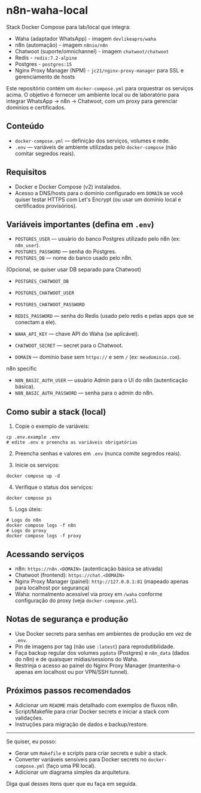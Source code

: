 # n8n-waha-local

Stack Docker Compose para lab/local que integra:

- Waha (adaptador WhatsApp) - imagem `devlikeapro/waha`
- n8n (automação) - imagem `n8nio/n8n`
- Chatwoot (suporte/omnichannel) - imagem `chatwoot/chatwoot`
- Redis - `redis:7.2-alpine`
- Postgres - `postgres:15`
- Nginx Proxy Manager (NPM) - `jc21/nginx-proxy-manager` para SSL e gerenciamento de hosts

Este repositório contém um `docker-compose.yml` para orquestrar os serviços acima. O objetivo é fornecer um ambiente local ou de laboratório para integrar WhatsApp → n8n → Chatwoot, com um proxy para gerenciar domínios e certificados.

## Conteúdo

- `docker-compose.yml` — definição dos serviços, volumes e rede.
- `.env` — variáveis de ambiente utilizadas pelo `docker-compose` (não comitar segredos reais).

## Requisitos

- Docker e Docker Compose (v2) instalados.
- Acesso a DNS/hosts para o domínio configurado em `DOMAIN` se você quiser testar HTTPS com Let's Encrypt (ou usar um domínio local e certificados provisórios).

## Variáveis importantes (defina em `.env`)

- `POSTGRES_USER` — usuário do banco Postgres utilizado pelo n8n (ex: `n8n_user`).
- `POSTGRES_PASSWORD` — senha do Postgres.
- `POSTGRES_DB` — nome do banco usado pelo n8n.

(Opcional, se quiser usar DB separado para Chatwoot)

- `POSTGRES_CHATWOOT_DB`
- `POSTGRES_CHATWOOT_USER`
- `POSTGRES_CHATWOOT_PASSWORD`

- `REDIS_PASSWORD` — senha do Redis (usado pelo redis e pelas apps que se conectam a ele).
- `WAHA_API_KEY` — chave API do Waha (se aplicável).
- `CHATWOOT_SECRET` — secret para o Chatwoot.
- `DOMAIN` — domínio base sem `https://` e sem `/` (ex: `meudominio.com`).

n8n specific

- `N8N_BASIC_AUTH_USER` — usuário Admin para o UI do n8n (autenticação básica).
- `N8N_BASIC_AUTH_PASSWORD` — senha para o admin do n8n.

## Como subir a stack (local)

1. Copie o exemplo de variáveis:

```fish
cp .env.example .env
# edite .env e preencha as variáveis obrigatórias
```

2. Preencha senhas e valores em `.env` (nunca comite segredos reais).

3. Inicie os serviços:

```fish
docker compose up -d
```

4. Verifique o status dos serviços:

```fish
docker compose ps
```

5. Logs úteis:

```fish
# Logs do n8n
docker compose logs -f n8n
# Logs do proxy
docker compose logs -f proxy
```

## Acessando serviços

- n8n: `https://n8n.<DOMAIN>` (autenticação básica se ativada)
- Chatwoot (frontend): `https://chat.<DOMAIN>`
- Nginx Proxy Manager (painel): `http://127.0.0.1:81` (mapeado apenas para localhost por segurança)
- Waha: normalmento acessível via proxy em `/waha` conforme configuração do proxy (veja `docker-compose.yml`).

## Notas de segurança e produção

- Use Docker secrets para senhas em ambientes de produção em vez de `.env`.
- Pin de imagens por tag (não use `:latest`) para reprodutibilidade.
- Faça backup regular dos volumes `pgdata` (Postgres) e `n8n_data` (dados do n8n) e de quaisquer mídias/sessions do Waha.
- Restrinja o acesso ao painel do Nginx Proxy Manager (mantenha-o apenas em localhost ou por VPN/SSH tunnel).

## Próximos passos recomendados

- Adicionar um `README` mais detalhado com exemplos de fluxos n8n.
- Script/Makefile para criar Docker secrets e iniciar a stack com validações.
- Instruções para migração de dados e backup/restore.

---

Se quiser, eu posso:

- Gerar um `Makefile` e scripts para criar secrets e subir a stack.
- Converter variáveis sensíveis para Docker secrets no `docker-compose.yml` (faço uma PR local).
- Adicionar um diagrama simples da arquitetura.

Diga qual desses itens quer que eu faça em seguida.
